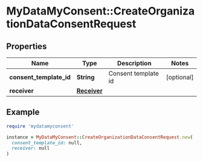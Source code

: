 # MyDataMyConsent::CreateOrganizationDataConsentRequest

## Properties

| Name | Type | Description | Notes |
| ---- | ---- | ----------- | ----- |
| **consent_template_id** | **String** | Consent template id | [optional] |
| **receiver** | [**Receiver**](Receiver.md) |  |  |

## Example

```ruby
require 'mydatamyconsent'

instance = MyDataMyConsent::CreateOrganizationDataConsentRequest.new(
  consent_template_id: null,
  receiver: null
)
```

